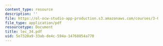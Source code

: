 ```yaml
---
content_type: resource
description: ''
file: https://ol-ocw-studio-app-production.s3.amazonaws.com/courses/3-064-polymer-engineering-fall-2003/5e7320a933abde4c594a14768854a770_lec_34.pdf
file_type: application/pdf
resourcetype: Document
title: lec_34.pdf
uid: 5e7320a9-33ab-de4c-594a-14768854a770
---
```

